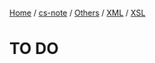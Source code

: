 [Home](https://mengxianbin.github.io) /
[cs-note](https://mengxianbin.github.io/cs-note/content) /
[Others](https://mengxianbin.github.io/cs-note/content/Others) /
[XML](https://mengxianbin.github.io/cs-note/content/Others/XML) /
[XSL](https://mengxianbin.github.io/cs-note/content/Others/XML/XSL)

# TO DO
